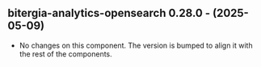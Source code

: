   ## bitergia-analytics-opensearch 0.28.0 - (2025-05-09)
  
  * No changes on this component. The version is bumped to align it
    with the rest of the components.
